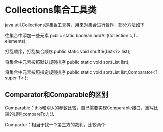 # Collections集合工具类

java.util.Collections是集合工具类，用来对集合进行操作，部分方法如下

往集合中添加一些元素
public static <T> boolean addAll(Collection<T> c,T... elements);

打乱顺序，打乱集合顺序
public static void shuffle(List<?> list);

将集合中元素按照默认规则排序
public static <T> void sort(List<T> list);

将集合中元素按照指定规则排序
public static <T> void sort(List<T> list,Comparator<? super T> );


## Comparator和Comparable的区别
Comparable：this和别人的参数比较，自己需要实现Comparable接口，重写比较的规则compareTo方法

Compartor：相当于找一个第三方的裁判，比较两个


